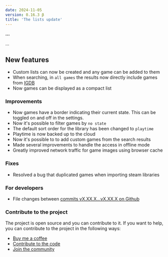 ```yaml
---
date: 2024-11-05
version: 0.16.3 β
title: 'The lists update'
---
```


**...**

...

## New features
- Custom lists can now be created and any game can be added to them
- When searching, in `all games` the results now directly include games from [IGDB](https://www.igdb.com/)
- Now games can be displayed as a compact list

### Improvements
- Now games have a border indicating their current state. This can be toggled on and off in the settings.
- Now it's possible to filter games by `no state`
- The default sort order for the library has been changed to `playtime`
- Playtime is now backed up to the cloud
- Now it's possible to to add custom games from the search results
- Made several improvements to handle the access in offline mode
- Greatly improved network traffic for game images using browser cache

### Fixes
- Resolved a bug that duplicated games when importing steam libraries

### For developers
- File changes between [commits vX.XX.X...vX.XX.X on Github](https://github.com/gsabater/backlog.rip/compare/vX.XX.X...vX.XX.X)

### Contribute to the project

The project is open source and you can contribute to it. If you want to help, you can contribute to the project in the following ways:

- [Buy me a coffee](https://buymeacoffee.com/steambacklog)
- [Contribute to the code](https://github.com/gsabater/backlog.rip)
- [Join the community](https://discord.gg/F2sPE5B)
